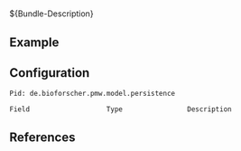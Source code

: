 # 

${Bundle-Description}

## Example

## Configuration

	Pid: de.bioforscher.pmw.model.persistence
	
	Field					Type				Description
		
	
## References


